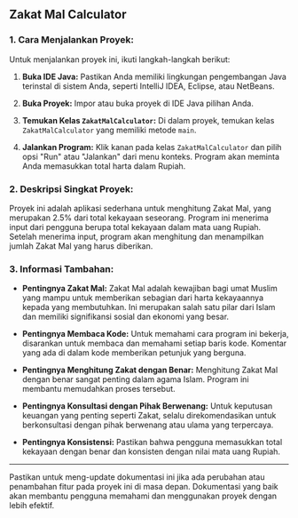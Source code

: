 ##  Zakat Mal Calculator

### 1. Cara Menjalankan Proyek:

Untuk menjalankan proyek ini, ikuti langkah-langkah berikut:

1. **Buka IDE Java:** Pastikan Anda memiliki lingkungan pengembangan Java terinstal di sistem Anda, seperti IntelliJ IDEA, Eclipse, atau NetBeans.

2. **Buka Proyek:** Impor atau buka proyek di IDE Java pilihan Anda.

3. **Temukan Kelas `ZakatMalCalculator`:** Di dalam proyek, temukan kelas `ZakatMalCalculator` yang memiliki metode `main`.

4. **Jalankan Program:** Klik kanan pada kelas `ZakatMalCalculator` dan pilih opsi "Run" atau "Jalankan" dari menu konteks. Program akan meminta Anda memasukkan total harta dalam Rupiah.

### 2. Deskripsi Singkat Proyek:

Proyek ini adalah aplikasi sederhana untuk menghitung Zakat Mal, yang merupakan 2.5% dari total kekayaan seseorang. Program ini menerima input dari pengguna berupa total kekayaan dalam mata uang Rupiah. Setelah menerima input, program akan menghitung dan menampilkan jumlah Zakat Mal yang harus diberikan.

### 3. Informasi Tambahan:

- **Pentingnya Zakat Mal:** Zakat Mal adalah kewajiban bagi umat Muslim yang mampu untuk memberikan sebagian dari harta kekayaannya kepada yang membutuhkan. Ini merupakan salah satu pilar dari Islam dan memiliki signifikansi sosial dan ekonomi yang besar.

- **Pentingnya Membaca Kode:** Untuk memahami cara program ini bekerja, disarankan untuk membaca dan memahami setiap baris kode. Komentar yang ada di dalam kode memberikan petunjuk yang berguna.

- **Pentingnya Menghitung Zakat dengan Benar:** Menghitung Zakat Mal dengan benar sangat penting dalam agama Islam. Program ini membantu memudahkan proses tersebut.

- **Pentingnya Konsultasi dengan Pihak Berwenang:** Untuk keputusan keuangan yang penting seperti Zakat, selalu direkomendasikan untuk berkonsultasi dengan pihak berwenang atau ulama yang terpercaya.

- **Pentingnya Konsistensi:** Pastikan bahwa pengguna memasukkan total kekayaan dengan benar dan konsisten dengan nilai mata uang Rupiah.

---

Pastikan untuk meng-update dokumentasi ini jika ada perubahan atau penambahan fitur pada proyek ini di masa depan. Dokumentasi yang baik akan membantu pengguna memahami dan menggunakan proyek dengan lebih efektif.